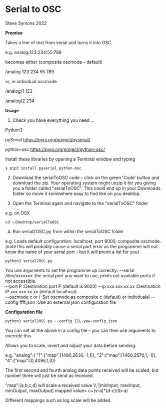 **Serial to OSC**
=================

Steve Symons 2022

**Premise**

Takes a line of text from serial and turns it into OSC.

e.g.
analog:123:234:55:789

becomes either (composite oscmode - default)

  /analog 123 234 55 789
  
or, in individual oscmode

  /analog/1 123
  
  /analog/2 234

**Usage**

1) Check you have everything you need ...

Python3

pySerial https://pypi.org/project/pyserial/

python-osc https://pypi.org/project/python-osc/

Install these libraries by opening a Terminal window and typing

    $ pip3 install pyserial python-osc


2) Download the serialToOSC code - click on the green 'Code' button and download the zip. Your operating system might unzip it for you giving you a folder called "serialToOSC". This could end up in your Downloads folder so move it somewhere easy to find like on you desktop.

3) Open the Terminal again and navigate to the "serialToOSC" folder

e.g. on OSX

    cd ~/Desktop/serialToOSC
    
4) Run serial2OSC.py from within the serialToOSC folder

e.g. Loads default configuration: localhost, port 9000, composite oscmode. (note this will probably cause a serial port error as the programme will not know the name of your serial port - but it will proint a list for you)

    python3 serial2OSC.py

You use arguments to set the programme up correctly:
--serial /dev/xxxxxxx       :the serial port you want to use, prints out available ports if not accessible.     
--port P                    :Destination port P (default is 9000)
--ip xxx.xxx.xx.xx          :Destination IP xxx.xxx.xx.xx (default localhost)       
--oscmode c or i            :Set oscmode as composite c (default) or indivdualal
--config ffff.json          :Use an external json configuration file


**Configuration file**

    python3 serial2OSC.py --config IIL-yew-config.json

You can set all the above in a config file - you can then use arguments to override this.

Allows you to scale, invert and adjust your data before sending.  

e.g.
"analog":{
  "1":{"map":[1490,2630,-1,1]},
  "2":{"map":[1460,2570,1,-1]},
  "4":{"map":[0,4096,1,0]}

  The first second and fourth analog data points received will be scaled, but number three will just be send as received.

  "map":[a,b,c,d] will scale a received value V, [minInput, maxInput, minOutput, maxOutput]
    mapped value= c+(v-a)*(d-c)/(b-a)

  Different mappings such as log scale will be added.
